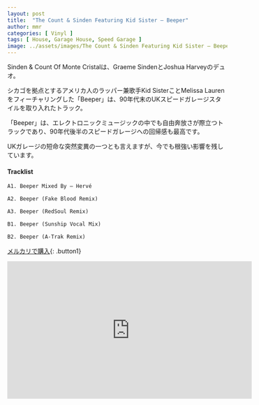 ```yaml
---
layout: post
title:  "The Count & Sinden Featuring Kid Sister – Beeper"
author: mmr
categories: [ Vinyl ]
tags: [ House, Garage House, Speed Garage ]
image: ../assets/images/The Count & Sinden Featuring Kid Sister – Beeper.jpg
---
```


Sinden & Count Of Monte Cristalは、Graeme SindenとJoshua Harveyのデュオ。

シカゴを拠点とするアメリカ人のラッパー兼歌手Kid SisterことMelissa Laurenをフィーチャリングした「Beeper」は、90年代末のUKスピードガレージスタイルを取り入れたトラック。

「Beeper」は、エレクトロニックミュージックの中でも自由奔放さが際立つトラックであり、90年代後半のスピードガレージへの回帰感も最高です。

UKガレージの短命な突然変異の一つとも言えますが、今でも根強い影響を残しています。

#### Tracklist
```md
A1. Beeper Mixed By – Hervé

A2. Beeper (Fake Blood Remix) 

A3. Beeper (RedSoul Remix)

B1. Beeper (Sunship Vocal Mix)

B2. Beeper (A-Trak Remix)
```

[メルカリで購入](https://jp.mercari.com/item/m62852050687?afid=6142608987){: .button1}


<iframe width="560" height="315" src="https://www.youtube.com/embed/GUZCV95SCXE?si=acAtZ7LQ67sDiYy4" title="YouTube video player" frameborder="0" allow="accelerometer; autoplay; clipboard-write; encrypted-media; gyroscope; picture-in-picture; web-share" referrerpolicy="strict-origin-when-cross-origin" allowfullscreen></iframe>